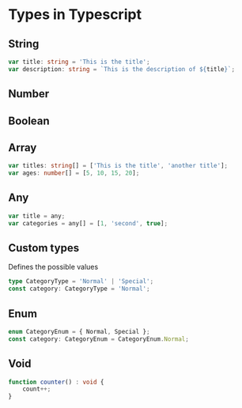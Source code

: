 # Types in Typescript

## String

```ts
var title: string = 'This is the title';
var description: string = `This is the description of ${title}`;
```

## Number 

## Boolean

## Array

```ts
var titles: string[] = ['This is the title', 'another title'];
var ages: number[] = [5, 10, 15, 20];
```

## Any

```ts
var title = any;
var categories = any[] = [1, 'second', true];
```

## Custom types

Defines the possible values

```ts
type CategoryType = 'Normal' | 'Special';
const category: CategoryType = 'Normal';
```

## Enum

```ts
enum CategoryEnum = { Normal, Special };
const category: CategoryEnum = CategoryEnum.Normal;
```

## Void

```ts
function counter() : void {
    count++;
}
```